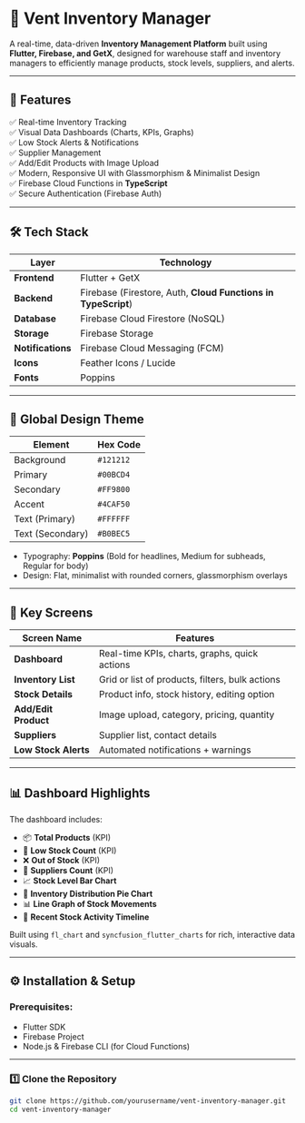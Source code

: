 # 🚀 Vent Inventory Manager

A real-time, data-driven **Inventory Management Platform** built using **Flutter, Firebase, and GetX**, designed for warehouse staff and inventory managers to efficiently manage products, stock levels, suppliers, and alerts.


---

## 🌟 Features

✅ Real-time Inventory Tracking  
✅ Visual Data Dashboards (Charts, KPIs, Graphs)  
✅ Low Stock Alerts & Notifications  
✅ Supplier Management  
✅ Add/Edit Products with Image Upload  
✅ Modern, Responsive UI with Glassmorphism & Minimalist Design  
✅ Firebase Cloud Functions in **TypeScript**  
✅ Secure Authentication (Firebase Auth)

---

## 🛠 Tech Stack

| Layer            | Technology                          |
|------------------|--------------------------------------|
| **Frontend**     | Flutter + GetX                      |
| **Backend**      | Firebase (Firestore, Auth, **Cloud Functions in TypeScript**) |
| **Database**     | Firebase Cloud Firestore (NoSQL)    |
| **Storage**      | Firebase Storage                    |
| **Notifications**| Firebase Cloud Messaging (FCM)      |
| **Icons**        | Feather Icons / Lucide              |
| **Fonts**        | Poppins                             |

---

## 🎨 Global Design Theme

| Element     | Hex Code   |
|------------|------------|
| Background | `#121212`  |
| Primary    | `#00BCD4`  |
| Secondary  | `#FF9800`  |
| Accent     | `#4CAF50`  |
| Text (Primary)   | `#FFFFFF`  |
| Text (Secondary) | `#B0BEC5`  |

- Typography: **Poppins** (Bold for headlines, Medium for subheads, Regular for body)
- Design: Flat, minimalist with rounded corners, glassmorphism overlays

---

## 📱 Key Screens

| Screen Name      | Features                                       |
|------------------|-----------------------------------------------|
| **Dashboard**     | Real-time KPIs, charts, graphs, quick actions |
| **Inventory List**| Grid or list of products, filters, bulk actions |
| **Stock Details** | Product info, stock history, editing option   |
| **Add/Edit Product** | Image upload, category, pricing, quantity   |
| **Suppliers**     | Supplier list, contact details                |
| **Low Stock Alerts** | Automated notifications + warnings         |

---

## 📊 Dashboard Highlights

The dashboard includes:

- 📦 **Total Products** (KPI)
- 🚨 **Low Stock Count** (KPI)
- ❌ **Out of Stock** (KPI)
- 👥 **Suppliers Count** (KPI)
- 📈 **Stock Level Bar Chart**
- 🥧 **Inventory Distribution Pie Chart**
- 📊 **Line Graph of Stock Movements**
- 📝 **Recent Stock Activity Timeline**

Built using `fl_chart` and `syncfusion_flutter_charts` for rich, interactive data visuals.

---

## ⚙️ Installation & Setup

### Prerequisites:
- Flutter SDK
- Firebase Project
- Node.js & Firebase CLI (for Cloud Functions)

---

### 1️⃣ Clone the Repository

```bash
git clone https://github.com/yourusername/vent-inventory-manager.git
cd vent-inventory-manager
